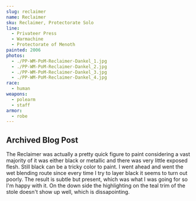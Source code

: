 ```yaml
---
slug: reclaimer
name: Reclaimer
sku: Reclaimer, Protectorate Solo
line:
  - Privateer Press
  - Warmachine
  - Protectorate of Menoth
painted: 2006
photos:
  - ./PP-WM-PoM-Reclaimer-Dankel_1.jpg
  - ./PP-WM-PoM-Reclaimer-Dankel_2.jpg
  - ./PP-WM-PoM-Reclaimer-Dankel_3.jpg
  - ./PP-WM-PoM-Reclaimer-Dankel_4.jpg
race:
  - human
weapons:
  - polearm
  - staff
armor:
  - robe
---
```


## Archived Blog Post

The Reclaimer was actually a pretty quick figure to paint considering a vast majority of it was either black or metallic and there was very little exposed flesh. Still black can be a tricky color to paint. I went ahead and went the wet blending route since every time I try to layer black it seems to turn out poorly. The result is subtle but present, which was what I was going for so I'm happy with it. On the down side the highlighting on the teal trim of the stole doesn't show up well, which is dissapointing.
